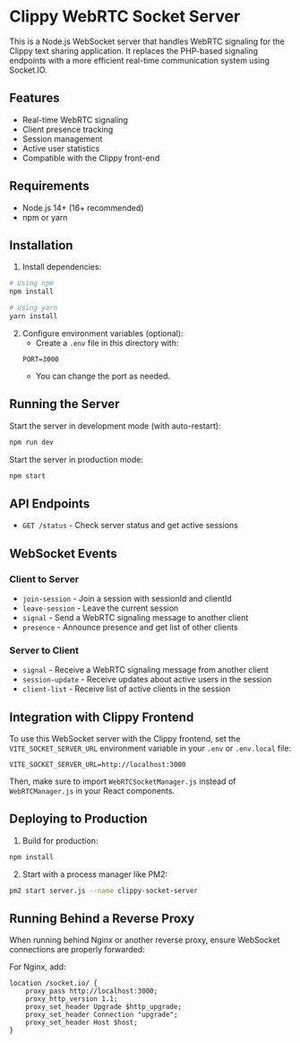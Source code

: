 # Clippy WebRTC Socket Server

This is a Node.js WebSocket server that handles WebRTC signaling for the Clippy text sharing application. It replaces the PHP-based signaling endpoints with a more efficient real-time communication system using Socket.IO.

## Features

- Real-time WebRTC signaling
- Client presence tracking
- Session management
- Active user statistics
- Compatible with the Clippy front-end

## Requirements

- Node.js 14+ (16+ recommended)
- npm or yarn

## Installation

1. Install dependencies:

```bash
# Using npm
npm install

# Using yarn
yarn install
```

2. Configure environment variables (optional):
   - Create a `.env` file in this directory with:
   ```
   PORT=3000
   ```
   - You can change the port as needed.

## Running the Server

Start the server in development mode (with auto-restart):

```bash
npm run dev
```

Start the server in production mode:

```bash
npm start
```

## API Endpoints

- `GET /status` - Check server status and get active sessions

## WebSocket Events

### Client to Server

- `join-session` - Join a session with sessionId and clientId
- `leave-session` - Leave the current session
- `signal` - Send a WebRTC signaling message to another client
- `presence` - Announce presence and get list of other clients

### Server to Client

- `signal` - Receive a WebRTC signaling message from another client
- `session-update` - Receive updates about active users in the session
- `client-list` - Receive list of active clients in the session

## Integration with Clippy Frontend

To use this WebSocket server with the Clippy frontend, set the `VITE_SOCKET_SERVER_URL` environment variable in your `.env` or `.env.local` file:

```
VITE_SOCKET_SERVER_URL=http://localhost:3000
```

Then, make sure to import `WebRTCSocketManager.js` instead of `WebRTCManager.js` in your React components.

## Deploying to Production

1. Build for production:

```bash
npm install
```

2. Start with a process manager like PM2:

```bash
pm2 start server.js --name clippy-socket-server
```

## Running Behind a Reverse Proxy

When running behind Nginx or another reverse proxy, ensure WebSocket connections are properly forwarded:

For Nginx, add:

```
location /socket.io/ {
    proxy_pass http://localhost:3000;
    proxy_http_version 1.1;
    proxy_set_header Upgrade $http_upgrade;
    proxy_set_header Connection "upgrade";
    proxy_set_header Host $host;
}
```
